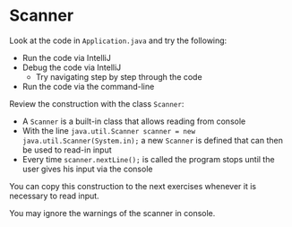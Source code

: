 # Scanner

Look at the code in `Application.java` and try the following:
- Run the code via IntelliJ
- Debug the code via IntelliJ
  - Try navigating step by step through the code
- Run the code via the command-line

Review the construction with the class `Scanner`:
- A `Scanner` is a built-in class that allows reading from console
- With the line `java.util.Scanner scanner = new java.util.Scanner(System.in);` a new `Scanner` is defined that can then be used to read-in input
- Every time `scanner.nextLine();` is called the program stops until the user gives his input via the console

You can copy this construction to the next exercises whenever it is necessary to read input.

You may ignore the warnings of the scanner in console.